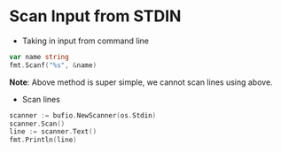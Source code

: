 # Scan Input from STDIN

* Taking in input from command line

```go
var name string
fmt.Scanf("%s", &name)
```

**Note**: Above method is super simple, we cannot scan lines using above.

* Scan lines

```go
scanner := bufio.NewScanner(os.Stdin)
scanner.Scan()
line := scanner.Text()
fmt.Println(line)
```
